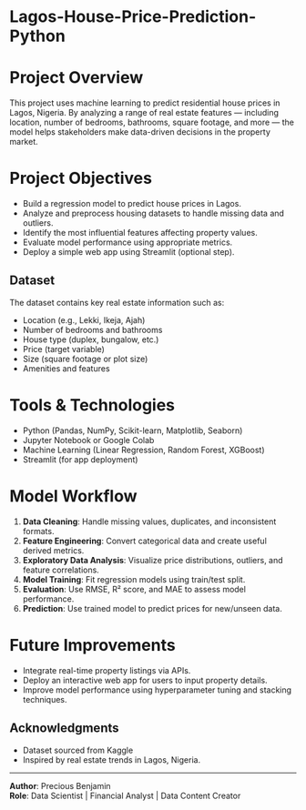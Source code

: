 # Lagos-House-Price-Prediction-Python

# Project Overview
This project uses machine learning to predict residential house prices in Lagos, Nigeria. By analyzing a range of real estate features — including location, number of bedrooms, bathrooms, square footage, and more — the model helps stakeholders make data-driven decisions in the property market.

# Project Objectives

- Build a regression model to predict house prices in Lagos.
- Analyze and preprocess housing datasets to handle missing data and outliers.
- Identify the most influential features affecting property values.
- Evaluate model performance using appropriate metrics.
- Deploy a simple web app using Streamlit (optional step).

## Dataset

The dataset contains key real estate information such as:
- Location (e.g., Lekki, Ikeja, Ajah)
- Number of bedrooms and bathrooms
- House type (duplex, bungalow, etc.)
- Price (target variable)
- Size (square footage or plot size)
- Amenities and features

# Tools & Technologies

- Python (Pandas, NumPy, Scikit-learn, Matplotlib, Seaborn)
- Jupyter Notebook or Google Colab
- Machine Learning (Linear Regression, Random Forest, XGBoost)
- Streamlit (for app deployment)

# Model Workflow

1. **Data Cleaning**: Handle missing values, duplicates, and inconsistent formats.
2. **Feature Engineering**: Convert categorical data and create useful derived metrics.
3. **Exploratory Data Analysis**: Visualize price distributions, outliers, and feature correlations.
4. **Model Training**: Fit regression models using train/test split.
5. **Evaluation**: Use RMSE, R² score, and MAE to assess model performance.
6. **Prediction**: Use trained model to predict prices for new/unseen data.

# Future Improvements

- Integrate real-time property listings via APIs.
- Deploy an interactive web app for users to input property details.
- Improve model performance using hyperparameter tuning and stacking techniques.


## Acknowledgments

- Dataset sourced from Kaggle
- Inspired by real estate trends in Lagos, Nigeria.

---

**Author**: Precious Benjamin  
**Role**: Data Scientist | Financial Analyst | Data Content Creator



